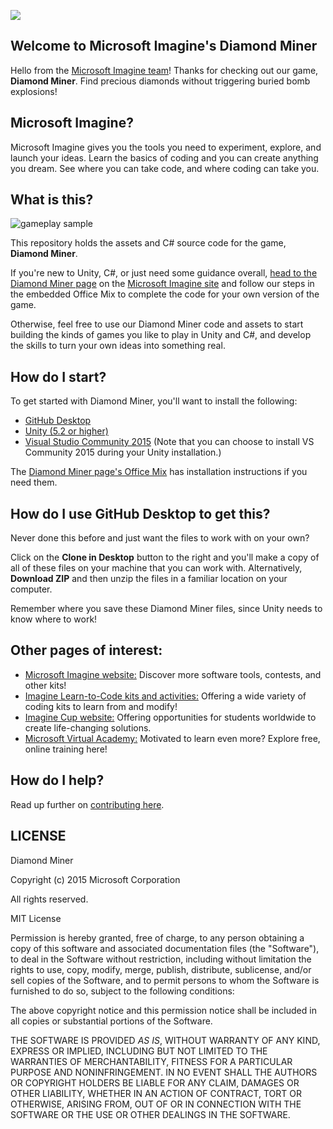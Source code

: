 ![](https://github.com/Microsoft/Imagine_diamond-miner/blob/master/Microsoft-Imagine.png)

## Welcome to Microsoft Imagine's Diamond Miner
Hello from the [Microsoft Imagine team](http://imagine.microsoft.com)! Thanks for checking out our game, **Diamond Miner**.  Find precious diamonds without triggering buried bomb explosions!

## Microsoft Imagine?
Microsoft Imagine gives you the tools you need to experiment, explore, and launch your ideas.  Learn the basics of coding and you can create anything you dream. See where you can take code, and where coding can take you.  

## What is this?
![gameplay sample](https://github.com/Microsoft/Imagine_diamond-miner/blob/master/DiamondMinerGameplay.gif)

This repository holds the assets and C# source code for the game, **Diamond Miner**. 

If you're new to Unity, C#, or just need some guidance overall, [head to the Diamond Miner page](https://msdn.microsoft.com/imagine/imagine-create021) on the [Microsoft Imagine site](http://imagine.microsoft.com) and follow our steps in the embedded Office Mix to complete the code for your own version of the game.

Otherwise, feel free to use our Diamond Miner code and assets to start building the kinds of games you like to play in Unity and C#, and develop the skills to turn your own ideas into something real.  

## How do I start?
To get started with Diamond Miner, you'll want to install the following:
* [GitHub Desktop](https://desktop.github.com/)
* [Unity (5.2 or higher)](http://unity3d.com/get-unity)
* [Visual Studio Community 2015](https://www.visualstudio.com/en-us/products/visual-studio-community-vs.aspx) (Note that you can choose to install VS Community 2015 during your Unity installation.)

The [Diamond Miner page's Office Mix](https://msdn.microsoft.com/imagine/imagine-create021) has installation instructions if you need them.

## How do I use GitHub Desktop to get this?
Never done this before and just want the files to work with on your own? 

Click on the **Clone in Desktop** button to the right and you'll make a copy of all of these files on your machine that you can work with.  Alternatively, **Download ZIP** and then unzip the files in a familiar location on your computer.

Remember where you save these Diamond Miner files, since Unity needs to know where to work!

## Other pages of interest:
* [Microsoft Imagine website:](http://imagine.microsoft.com) Discover more software tools, contests, and other kits!
* [Imagine Learn-to-Code kits and activities:](https://msdn.microsoft.com/imagine/imagine-create) Offering a wide variety of coding kits to learn from and modify!
* [Imagine Cup website:](https://www.imaginecup.com/) Offering opportunities for students worldwide to create life-changing solutions.
* [Microsoft Virtual Academy:](http://mva.microsoft.com) Motivated to learn even more? Explore free, online training here!

## How do I help?
Read up further on [contributing here](https://github.com/Microsoft/Imagine_diamond-miner/blob/master/CONTRIBUTING.md).

## LICENSE

Diamond Miner

Copyright (c) 2015 Microsoft Corporation

All rights reserved. 

MIT License

Permission is hereby granted, free of charge, to any person obtaining a copy of this software and associated documentation files (the "Software"), to deal in the Software without restriction, including without limitation the rights to use, copy, modify, merge, publish, distribute, sublicense, and/or sell copies of the Software, and to permit persons to whom the Software is furnished to do so, subject to the following conditions:

The above copyright notice and this permission notice shall be included in all copies or substantial portions of the Software.

THE SOFTWARE IS PROVIDED *AS IS*, WITHOUT WARRANTY OF ANY KIND, EXPRESS OR IMPLIED, INCLUDING BUT NOT LIMITED TO THE WARRANTIES OF MERCHANTABILITY, FITNESS FOR A PARTICULAR PURPOSE AND NONINFRINGEMENT. IN NO EVENT SHALL THE AUTHORS OR COPYRIGHT HOLDERS BE LIABLE FOR ANY CLAIM, DAMAGES OR OTHER LIABILITY, WHETHER IN AN ACTION OF CONTRACT, TORT OR OTHERWISE, ARISING FROM, OUT OF OR IN CONNECTION WITH THE SOFTWARE OR THE USE OR OTHER DEALINGS IN THE SOFTWARE.

